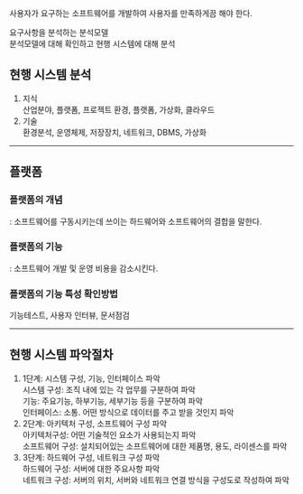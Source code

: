 사용자가 요구하는 소프트웨어를 개발하여 사용자를 만족하게끔 해야 한다.

요구사항을 분석하는 분석모델  
분석모델에 대해 확인하고 현행 시스템에 대해 분석

## 현행 시스템 분석

1.  지식  
    산업분야, 플랫폼, 프로젝트 환경, 플랫폼, 가상화, 클라우드
2.  기술  
    환경분석, 운영체제, 저장장치, 네트워크, DBMS, 가상화

---

## 플랫폼

### 플랫폼의 개념

: 소프트웨어를 구동시키는데 쓰이는 하드웨어와 소프트웨어의 결합을 말한다.

### 플랫폼의 기능

: 소프트웨어 개발 및 운영 비용을 감소시킨다.

### 플랫폼의 기능 특성 확인방법

기능테스트, 사용자 인터뷰, 문서점검

---

## 현행 시스템 파악절차

1.  1단계: 시스템 구성, 기능, 인터페이스 파악  
    시스템 구성: 조직 내에 있는 각 업무를 구분하여 파악  
    기능: 주요기능, 하부기능, 세부기능 등을 구분하여 파악  
    인터페이스: 소통. 어떤 방식으로 데이터를 주고 받을 것인지 파악
2.  2단계: 아키텍처 구성, 소프트웨어 구성 파악  
    아키텍처구성: 어떤 기술적인 요소가 사용되는지 파악  
    소프트웨어 구성: 설치되어있는 소프트웨어에 대한 제품명, 용도, 라이센스를 파악
3.  3단계: 하드웨어 구성, 네트워크 구성 파악  
    하드웨어 구성: 서버에 대한 주요사항 파악  
    네트워크 구성: 서버의 위치, 서버와 네트워크 연결 방식을 구성도로 작성하여 파악